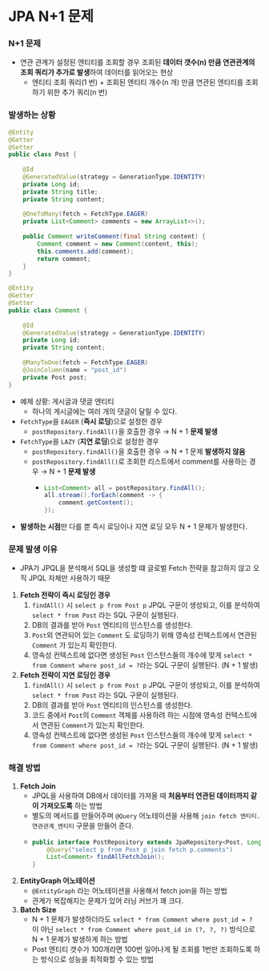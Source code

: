 # JPA N+1 문제
### N+1 문제
* 연관 관계가 설정된 엔티티를 조회할 경우 조회된 **데이터 갯수(n) 만큼 연관관계의 조회 쿼리가 추가로 발생**하여 데이터를 읽어오는 현상
  * 엔티티 조회 쿼리(1 번) + 조회된 엔티티 개수(n 개) 만큼 연관된 엔티티를 조회하기 위한 추가 쿼리(n 번)
### 발생하는 상황
```java
@Entity
@Getter
@Setter
public class Post {
    
    @Id
    @GeneratedValue(strategy = GenerationType.IDENTITY)
    private Long id;
    private String title;
    private String content;
    
    @OneToMany(fetch = FetchType.EAGER)
    private List<Comment> comments = new ArrayList<>();
    
    public Comment writeComment(final String content) {
        Comment comment = new Comment(content, this);
        this.comments.add(comment);
        return comment;
    }
}
```
```java
@Entity
@Getter
@Setter
public class Comment {
    
    @Id
    @GeneratedValue(strategy = GenerationType.IDENTITY)
    private Long id;
    private String content;
    
    @ManyToOne(fetch = FetchType.EAGER)
    @JoinColumn(name = "post_id")
    private Post post;
}
```
* 예제 상황: 게시글과 댓글 엔티티
  * 하나의 게시글에는 여러 개의 댓글이 달릴 수 있다.
* `FetchType`을 `EAGER` (**즉시 로딩**)으로 설정한 경우
  * `postRepository.findAll()`을 호출한 경우 → N + 1 **문제 발생**
* `FetchType`을 `LAZY` (**지연 로딩**)으로 설정한 경우
  * `postRepository.findAll()`을 호출한 경우 → N + 1 문제 **발생하지 않음**
  * `postRepository.findAll()`로 조회한 리스트에서 comment를 사용하는 경우 → N + 1 **문제 발생**
    * ```java
      List<Comment> all = postRepository.findAll();
      all.stream().forEach(comment -> {
          comment.getContent();
      });
      ```
* **발생하는 시점**만 다를 뿐 즉시 로딩이나 지연 로딩 모두 N + 1 문제가 발생한다.
### 문제 발생 이유
* JPA가 JPQL을 분석해서 SQL을 생성할 떄 글로벌 Fetch 전략을 참고하지 않고 오직 JPQL 자체만 사용하기 때문
1. **Fetch 전략이 즉시 로딩인 경우**
   1. `findAll()` 시 `select p from Post p` JPQL 구문이 생성되고, 이를 분석하여 `select * from Post` 라는 SQL 구문이 실행된다.
   2. DB의 결과를 받아 `Post` 엔티티의 인스턴스를 생성한다.
   3. `Post`외 연관되어 있는 `Comment` 도 로딩하기 위해 영속성 컨텍스트에서 연관된 `Comment` 가 있는지 확인한다.
   4. 영속성 컨텍스트에 없다면 생성된 `Post` 인스턴스들의 개수에 맞게 `select * from Comment where post_id = ?`라는 SQL 구문이 실행된다. (N + 1 발생)
2. **Fetch 전략이 지연 로딩인 경우**
   1. `findAll()` 시 `select p from Post p` JPQL 구문이 생성되고, 이를 분석하여 `select * from Post` 라는 SQL 구문이 실행된다.
   2. DB의 결과를 받아 `Post` 엔티티의 인스턴스를 생성한다.
   3. 코드 중에서 `Post`의 `Comment` 객체를 사용하려 하는 시점에 영속성 컨텍스트에서 연관된 `Comment`가 있는지 확인한다.
   4. 영속성 컨텍스트에 없다면 생성된 `Post` 인스턴스들의 개수에 맞게 `select * from Comment where post_id = ?`라는 SQL 구문이 실행된다. (N + 1 발생)
### 해결 방법
1. **Fetch Join**
    * JPQL을 사용하여 DB에서 데이터를 가져올 때 **처음부터 연관된 데이터까지 같이 가져오도록** 하는 방법
    * 별도의 메서드를 만들어주며 `@Query` 어노테이션을 사용해 `join fetch 엔티티.연관관계_엔티티` 구문을 만들어 준다.
    * ```java
      public interface PostRepository extends JpaRepository<Post, Long> {
          @Query("select p from Post p join fetch p.comments")
          List<Comment> findAllFetchJoin();
      }
      ```
2. **EntityGraph 어노테이션**
    * `@EntityGraph` 라는 어노테이션을 사용해서 fetch join을 하는 방법
    * 관계가 복잡해지는 문제가 있어 러닝 커브가 꽤 크다.
3. **Batch Size**
    * N + 1 문제가 발생하더라도 `select * from Comment where post_id = ?` 이 아닌 `select * from Comment where post_id in (?, ?, ?)` 방식으로 N + 1 문제가 발생하게 하는 방법
    * Post 엔티티 갯수가 100개라면 100번 일어나게 될 조회를 1번만 조회하도록 하는 방식으로 성능을 최적화할 수 있는 방법
